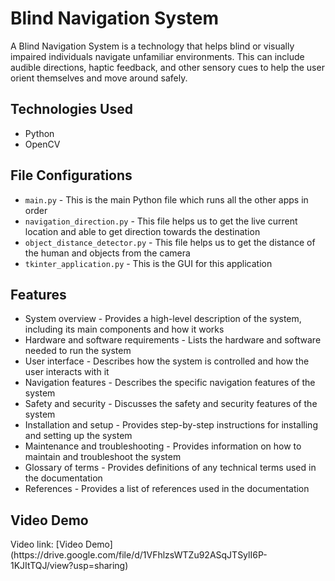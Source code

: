 <!DOCTYPE html>
<html>

<head>
  <meta charset="UTF-8">
</head>

<body>

  <h1>Blind Navigation System</h1>

  <p>A Blind Navigation System is a technology that helps blind or visually impaired individuals navigate unfamiliar environments. This can include audible directions, haptic feedback, and other sensory cues to help the user orient themselves and move around safely.</p>

  <h2>Technologies Used</h2>

  <ul>
    <li>Python</li>
    <li>OpenCV</li>
  </ul>

  <h2>File Configurations</h2>

  <ul>
    <li><code>main.py</code> - This is the main Python file which runs all the other apps in order</li>
    <li><code>navigation_direction.py</code> - This file helps us to get the live current location and able to get direction towards the destination</li>
    <li><code>object_distance_detector.py</code> - This file helps us to get the distance of the human and objects from the camera</li>
    <li><code>tkinter_application.py</code> - This is the GUI for this application</li>
  </ul>

  <h2>Features</h2>

  <ul>
    <li>System overview - Provides a high-level description of the system, including its main components and how it works</li>
    <li>Hardware and software requirements - Lists the hardware and software needed to run the system</li>
    <li>User interface - Describes how the system is controlled and how the user interacts with it</li>
    <li>Navigation features - Describes the specific navigation features of the system</li>
    <li>Safety and security - Discusses the safety and security features of the system</li>
    <li>Installation and setup - Provides step-by-step instructions for installing and setting up the system</li>
    <li>Maintenance and troubleshooting - Provides information on how to maintain and troubleshoot the system</li>
    <li>Glossary of terms - Provides definitions of any technical terms used in the documentation</li>
    <li>References - Provides a list of references used in the documentation</li>
  </ul>

  <h2>Video Demo</h2>

  <p>Video link: [Video Demo](https://drive.google.com/file/d/1VFhlzsWTZu92ASqJTSylI6P-1KJItTQJ/view?usp=sharing)</p>

</body>

</html>
